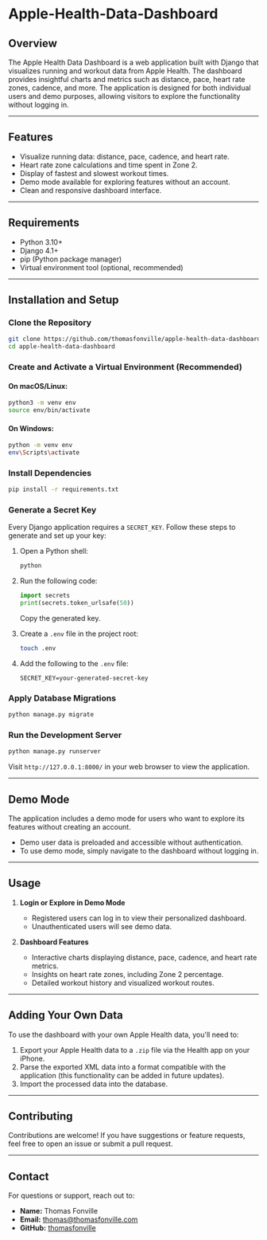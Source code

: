 # Apple-Health-Data-Dashboard

## Overview
The Apple Health Data Dashboard is a web application built with Django that visualizes running and workout data from Apple Health. The dashboard provides insightful charts and metrics such as distance, pace, heart rate zones, cadence, and more. The application is designed for both individual users and demo purposes, allowing visitors to explore the functionality without logging in.

---

## Features
- Visualize running data: distance, pace, cadence, and heart rate.
- Heart rate zone calculations and time spent in Zone 2.
- Display of fastest and slowest workout times.
- Demo mode available for exploring features without an account.
- Clean and responsive dashboard interface.

---

## Requirements
- Python 3.10+
- Django 4.1+
- pip (Python package manager)
- Virtual environment tool (optional, recommended)

---

## Installation and Setup
### Clone the Repository
```bash
git clone https://github.com/thomasfonville/apple-health-data-dashboard.git
cd apple-health-data-dashboard
```

### Create and Activate a Virtual Environment (Recommended)
#### On macOS/Linux:
```bash
python3 -m venv env
source env/bin/activate
```

#### On Windows:
```bash
python -m venv env
env\Scripts\activate
```

### Install Dependencies
```bash
pip install -r requirements.txt
```

### Generate a Secret Key
Every Django application requires a `SECRET_KEY`. Follow these steps to generate and set up your key:

1. Open a Python shell:
   ```bash
   python
   ```
2. Run the following code:
   ```python
   import secrets
   print(secrets.token_urlsafe(50))
   ```
   Copy the generated key.

3. Create a `.env` file in the project root:
   ```bash
   touch .env
   ```
4. Add the following to the `.env` file:
   ```
   SECRET_KEY=your-generated-secret-key
   ```

### Apply Database Migrations
```bash
python manage.py migrate
```

### Run the Development Server
```bash
python manage.py runserver
```

Visit `http://127.0.0.1:8000/` in your web browser to view the application.

---

## Demo Mode
The application includes a demo mode for users who want to explore its features without creating an account.

- Demo user data is preloaded and accessible without authentication.
- To use demo mode, simply navigate to the dashboard without logging in.

---

## Usage
1. **Login or Explore in Demo Mode**
   - Registered users can log in to view their personalized dashboard.
   - Unauthenticated users will see demo data.

2. **Dashboard Features**
   - Interactive charts displaying distance, pace, cadence, and heart rate metrics.
   - Insights on heart rate zones, including Zone 2 percentage.
   - Detailed workout history and visualized workout routes.

---

## Adding Your Own Data
To use the dashboard with your own Apple Health data, you'll need to:

1. Export your Apple Health data to a `.zip` file via the Health app on your iPhone.
2. Parse the exported XML data into a format compatible with the application (this functionality can be added in future updates).
3. Import the processed data into the database.

---

## Contributing
Contributions are welcome! If you have suggestions or feature requests, feel free to open an issue or submit a pull request.

---

## Contact
For questions or support, reach out to:
- **Name:** Thomas Fonville
- **Email:** thomas@thomasfonville.com
- **GitHub:** [thomasfonville](https://github.com/thomasfonville)
